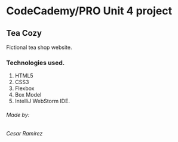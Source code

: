 
# CodeCademy/PRO Unit 4 project

## Tea Cozy

Fictional tea shop website.


### Technologies used.

1. HTML5
2. CSS3
3. Flexbox
4. Box Model
5. IntelliJ WebStorm IDE.


###### Made by:  
_Cesar Ramírez_






